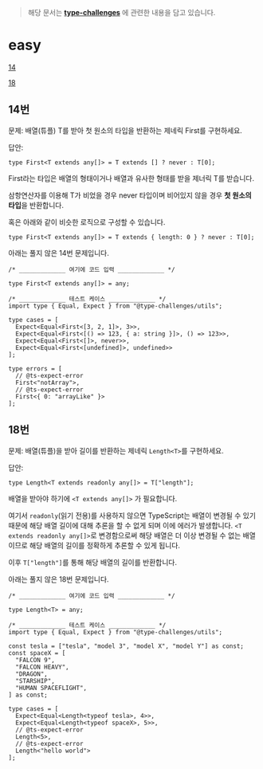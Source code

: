 > 해당 문서는 **[type-challenges](https://github.com/type-challenges/type-challenges/blob/main/README.ko.md)** 에 관련한 내용을 담고 있습니다.

# easy

[14](#14번)

[18](#18번)

## 14번

문제: 배열(튜플) T를 받아 첫 원소의 타입을 반환하는 제네릭 First<T>를 구현하세요.

답안:

```tsx
type First<T extends any[]> = T extends [] ? never : T[0];
```

First라는 타입은 배열의 형태이거나 배열과 유사한 형태를 받을 제너릭 T를 받습니다.

삼항연산자를 이용해 T가 비었을 경우 never 타입이며 비어있지 않을 경우 **첫 원소의 타입**을 반환합니다.

혹은 아래와 같이 비슷한 로직으로 구성할 수 있습니다.

```tsx
type First<T extends any[]> = T extends { length: 0 } ? never : T[0];
```

아래는 풀지 않은 14번 문제입니다.

```tsx
/* _____________ 여기에 코드 입력 _____________ */

type First<T extends any[]> = any;

/* _____________ 테스트 케이스 _____________ */
import type { Equal, Expect } from "@type-challenges/utils";

type cases = [
  Expect<Equal<First<[3, 2, 1]>, 3>>,
  Expect<Equal<First<[() => 123, { a: string }]>, () => 123>>,
  Expect<Equal<First<[]>, never>>,
  Expect<Equal<First<[undefined]>, undefined>>
];

type errors = [
  // @ts-expect-error
  First<"notArray">,
  // @ts-expect-error
  First<{ 0: "arrayLike" }>
];
```

## 18번

문제: 배열(튜플)을 받아 길이를 반환하는 제네릭 `Length<T>`를 구현하세요.

답안:

```tsx
type Length<T extends readonly any[]> = T["length"];
```

배열을 받아야 하기에 `<T extends any[]>` 가 필요합니다.

여기서 `readonly`(읽기 전용)를 사용하지 않으면 TypeScript는 배열이 변경될 수 있기 때문에 해당 배열 길이에 대해 추론을 할 수 없게 되며 이에 에러가 발생합니다.
`<T extends readonly any[]>`로 변경함으로써 해당 배열은 더 이상 변경될 수 없는 배열이므로 해당 배열의 길이를 정확하게 추론할 수 있게 됩니다.

이후 `T["length"]`를 통해 해당 배열의 길이를 반환합니다.

아래는 풀지 않은 18번 문제입니다.

```tsx
/* _____________ 여기에 코드 입력 _____________ */

type Length<T> = any;

/* _____________ 테스트 케이스 _____________ */
import type { Equal, Expect } from "@type-challenges/utils";

const tesla = ["tesla", "model 3", "model X", "model Y"] as const;
const spaceX = [
  "FALCON 9",
  "FALCON HEAVY",
  "DRAGON",
  "STARSHIP",
  "HUMAN SPACEFLIGHT",
] as const;

type cases = [
  Expect<Equal<Length<typeof tesla>, 4>>,
  Expect<Equal<Length<typeof spaceX>, 5>>,
  // @ts-expect-error
  Length<5>,
  // @ts-expect-error
  Length<"hello world">
];
```
